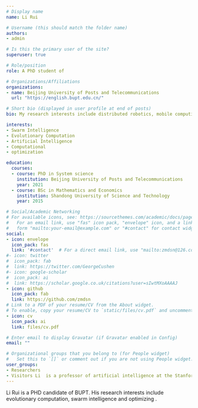 ```yaml
---
# Display name
name: Li Rui

# Username (this should match the folder name)
authors:
- admin

# Is this the primary user of the site?
superuser: true

# Role/position
role: A PhD student of

# Organizations/Affiliations
organizations:
- name: Beijing University of Posts and Telecommunications
  url: "https://english.bupt.edu.cn/"

# Short bio (displayed in user profile at end of posts)
bio: My research interests include distributed robotics, mobile computing and programmable matter.

interests:
- Swarm Intelligence
- Evolutionary Computation
- Artificial Intelligence
- Computational 
- optimization

education:
  courses:
  - course: PhD in System science
    institution: Beijing University of Posts and Telecommunications
    year: 2021
  - course: BSc in Mathematics and Economics
    institution: Shandong University of Science and Technology
    year: 2015

# Social/Academic Networking
# For available icons, see: https://sourcethemes.com/academic/docs/page-builder/#icons
#   For an email link, use "fas" icon pack, "envelope" icon, and a link in the
#   form "mailto:your-email@example.com" or "#contact" for contact widget.
social:
- icon: envelope
  icon_pack: fas
  link: '#contact'  # For a direct email link, use "mailto:zmdsn@126.com".
#- icon: twitter
#  icon_pack: fab
#  link: https://twitter.com/GeorgeCushen
#- icon: google-scholar
#  icon_pack: ai
#  link: https://scholar.google.co.uk/citations?user=sIwtMXoAAAAJ
- icon: github
  icon_pack: fab
  link: https://github.com/zmdsn
# Link to a PDF of your resume/CV from the About widget.
# To enable, copy your resume/CV to `static/files/cv.pdf` and uncomment the lines below.
- icon: cv
  icon_pack: ai
  link: files/cv.pdf

# Enter email to display Gravatar (if Gravatar enabled in Config)
email: ""

# Organizational groups that you belong to (for People widget)
#   Set this to `[]` or comment out if you are not using People widget.
user_groups:
- Researchers
- Visitors Li  is a professor of artificial intelligence at the Stanford AI Lab. His research interests include distributed robotics, mobile computing and programmable matter. He leads the Robotic Neurobiology group, which develops self-reconfiguring robots, systems of self-organizing robots, and mobile sensor networks.
---
```


 Li Rui is a PHD candidate of BUPT. His research interests include evolutionary computation, swarm intelligence and optimizing .

